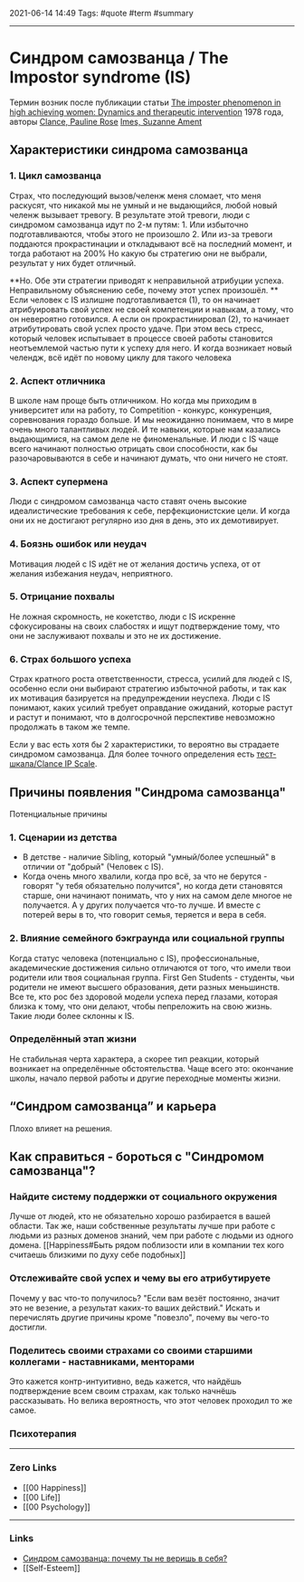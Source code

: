 2021-06-14 14:49
Tags: #quote #term #summary

--- 
# Синдром самозванца / The Impostor syndrome (IS)
Термин возник после публикации статьи [The imposter phenomenon in high achieving women: Dynamics and therapeutic intervention](https://psycnet.apa.org/record/1979-26502-001) 1978 года, авторы [Clance, Pauline Rose](https://psycnet.apa.org/search/results?term=Clance,%20Pauline%20Rose&latSearchType=a) [Imes, Suzanne Ament](https://psycnet.apa.org/search/results?term=Imes,%20Suzanne%20Ament&latSearchType=a)

## Характеристики синдрома самозванца
### 1. Цикл самозванца
Страх, что последующий вызов/челенж меня сломает, что меня раскусят, что никакой мы не умный и не выдающийся, любой новый челенж вызывает тревогу.
В результате этой тревоги, люди с синдромом самозванца идут по 2-м путям:
	1. Или избыточно подготавливаются, чтобы этого не произошло
	2. Или из-за тревоги поддаются прокрастинации и откладывают всё на последний момент, и тогда работают на 200%
Но какую бы стратегию они не выбрали, результат у них будет отличный.

**Но. Обе эти стратегии приводят к неправильной атрибуции успеха. 	Неправильному объяснению себе, почему этот успех произошёл. **
Если человек с IS излишне подготавливается (1), то он начинает атрибуировать свой успех не своей компетенции и навыкам, а тому, что он невероятно готовился. А если он прокрастинировал (2), то начинает атрибутировать свой успех просто удаче. 
	При этом весь стресс, который человек испытывает в процессе своей работы становится неотъемлемой частью пути к успеху для него.
И когда возникает новый челендж, всё идёт по новому циклу для такого человека

### 2. Аспект отличника
В школе нам проще быть отличником. Но когда мы приходим в университет или на работу, то Competition - конкурс, конкуренция, соревнования гораздо больше. И мы неожиданно понимаем, что в мире очень много талантливых людей. И те навыки, которые нам казались выдающимися, на самом деле не финоменальные. И люди с IS чаще всего начинают полностью отрицать свои способности, как бы разочаровываются в себе и начинают думать, что они ничего не стоят. 

### 3. Аспект супермена
Люди с синдромом самозванца часто ставят очень высокие идеалистические требования к себе, перфекционистские цели. И когда они их не достигают регулярно изо дня в день, это их демотивирует.

### 4. Боязнь ошибок или неудач
Мотивация людей с IS идёт не от желания достичь успеха, от от желания избежания неудач, неприятного.

### 5. Отрицание похвалы
Не ложная скромность, не кокетство, люди с IS искренне сфокусированы на своих слабостях и ищут подтверждение тому, что они не заслуживают похвалы и это не их достижение.

### 6. Страх большого успеха
Страх кратного роста ответственности, стресса, усилий для людей с IS, особенно если они выбирают стратегию избыточной работы, и так как их мотивация базируется на предупреждении неуспеха. Люди с IS понимают, каких усилий требует оправдание ожиданий, которые растут и растут и понимают, что в долгосрочной перспективе невозможно продолжать в таком же темпе.

Если у вас есть хотя бы 2 характеристики, то вероятно вы страдаете синдромом самозванца. Для более точного определения есть [тест-шкала/Clance IP Scale](https://paulineroseclance.com/pdf/IPTestandscoring.pdf).


## Причины появления "Синдрома самозванца"
Потенциальные причины


### 1. Сценарии из детства
* В детстве - наличие Sibling, который "умный/более успешный" в отличии от "добрый" (Человек с IS). 
* Когда очень много хвалили, когда про всё, за что не берутся - говорят "у тебя обязательно получится", но когда дети становятся старше, они начинают понимать, что у них на самом деле многое не получается. А у других получается что-то лучше. И вместе с потерей веры в то, что говорит семья, теряется и вера в себя. 


### 2. Влияние семейного бэкграунда или социальной группы
Когда статус человека (потенциально с IS), профессиональные, академические достижения сильно отличаются от того, что имели твои родители или твоя социальная группа. First Gen Students - студенты, чьи родители не имеют высшего образования, дети разных меньшинств. Все те, кто рос без здоровой модели успеха перед глазами, которая близка к тому, что они делают, чтобы пепреложить на свою жизнь. Такие люди более склонны к IS. 


### Определённый этап жизни
Не стабильная черта характера, а скорее тип реакции, который возникает на определённые обстоятельства. Чаще всего это: окончание школы, начало первой работы и другие переходные моменты жизни. 


## “Синдром самозванца” и карьера
Плохо влияет на решения.


## Как справиться - бороться с "Синдромом самозванца"?

### Найдите систему поддержки от социального окружения
Лучше от людей, кто не обязательно хорошо разбирается в вашей области. Так же, наши собственные результаты лучше при работе с людьми из разных доменов знаний, чем при работе с людьми из одного домена. [[Happiness#Быть рядом поблизости или в компании тех кого считаешь близкими по духу себе подобных]]	

### Отслеживайте свой успех и чему вы его атрибутируете
Почему у вас что-то получилось? "Если вам везёт постоянно, значит это не везение, а результат каких-то ваших действий." Искать и перечислять другие причины кроме "повезло", почему вы чего-то достигли.

### Поделитесь своими страхами со своими старшими коллегами - наставниками, менторами
Это кажется контр-интуитивно, ведь кажется, что найдёшь подтверждение всем своим страхам, как только начнёшь рассказывать. Но велика вероятность, что этот человек проходил то же самое.

### Психотерапия


---
### Zero Links
- [[00 Happiness]]
- [[00 Life]]
- [[00 Psychology]]

---
### Links
- [Синдром самозванца: почему ты не веришь в себя?](https://youtu.be/o4M5FBrIDAk)
- [[Self-Esteem]]
